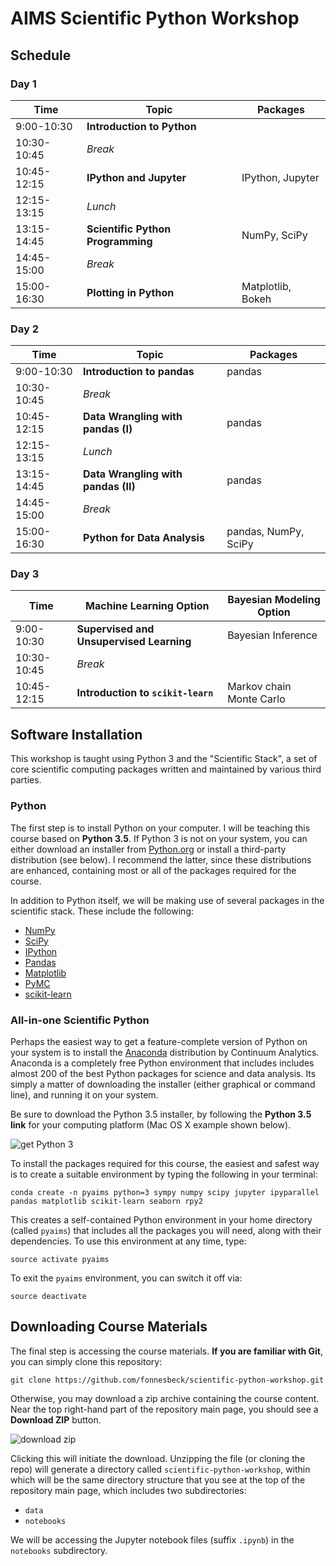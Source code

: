 # AIMS Scientific Python Workshop

## Schedule

### Day 1

| Time | Topic | Packages |
|-------|-------|----------|
|9:00-10:30|**Introduction to Python**|          |
|10:30-10:45|*Break*|          |
|10:45-12:15|**IPython and Jupyter**|IPython, Jupyter|
|12:15-13:15|*Lunch*|          |
|13:15-14:45|**Scientific Python Programming**|NumPy, SciPy|
|14:45-15:00|*Break*|          |
|15:00-16:30|**Plotting in Python**       |Matplotlib, Bokeh|

### Day 2

| Time | Topic | Packages |
|-------|-------|----------|
|9:00-10:30|**Introduction to pandas**|pandas|
|10:30-10:45|*Break*|          |
|10:45-12:15|**Data Wrangling with pandas (I)**|pandas|
|12:15-13:15|*Lunch*|          |
|13:15-14:45|**Data Wrangling with pandas (II)**|pandas|
|14:45-15:00|*Break*|          |
|15:00-16:30|**Python for Data Analysis**|pandas, NumPy, SciPy|

### Day 3

| Time | Machine Learning Option | Bayesian Modeling Option |
|-------|-------|----------|
|9:00-10:30|**Supervised and Unsupervised Learning**|Bayesian Inference|
|10:30-10:45|*Break*|          |
|10:45-12:15|**Introduction to `scikit-learn`**|Markov chain Monte Carlo|


   
## Software Installation

This workshop is taught using Python 3 and the "Scientific Stack", a set of core scientific computing packages written and maintained by various third parties.

### Python

The first step is to install Python on your computer. I will be teaching this course based on **Python 3.5**. If Python 3 is not on your system, you can either download an installer from [Python.org](http://python.org) or install a third-party distribution (see below). I recommend the latter, since these distributions are enhanced, containing most or all of the packages required for the course.

In addition to Python itself, we will be making use of several packages in the scientific stack. These include the following:

* [NumPy](http://www.numpy.org/ "NumPy &mdash; Numpy")
* [SciPy](http://www.scipy.org/ "SciPy.org &mdash; SciPy.org")
* [IPython](http://ipython.org/ "Announcements &mdash; IPython")
* [Pandas](http://pandas.pydata.org/ "Python Data Analysis Library &mdash; pandas: Python Data Analysis Library")
* [Matplotlib](http://matplotlib.org/ "matplotlib: python plotting &mdash; Matplotlib 1.2.1 documentation")
* [PyMC](https://github.com/pymc-devs/pymc "pymc-devs/pymc · GitHub")
* [scikit-learn](http://scikit-learn.org/ "scikit-learn: machine learning in Python &mdash; scikit-learn 0.13.1 documentation")

### All-in-one Scientific Python

Perhaps the easiest way to get a feature-complete version of Python on your system is to install the [Anaconda](http://continuum.io/downloads.html) distribution by Continuum Analytics. Anaconda is a completely free Python environment that includes includes almost 200 of the best Python packages for science and data analysis. Its simply a matter of downloading the installer (either graphical or command line), and running it on your system.

Be sure to download the Python 3.5 installer, by following the **Python 3.5 link** for your computing platform (Mac OS X example shown below).

![get Python 3](http://fonnesbeck-dropshare.s3.amazonaws.com/687474703a2f2f666f6e6e65736265636b2d64726f7073686172652e73332e616d617a6f6e6177732e636f6d2f53637265656e2d53686f742d323031362d30332d31382d61742d332e32342e32362d504d2e706e67.png)

To install the packages required for this course, the easiest and safest way is to create a suitable environment by typing the following in your terminal:

    conda create -n pyaims python=3 sympy numpy scipy jupyter ipyparallel pandas matplotlib scikit-learn seaborn rpy2

This creates a self-contained Python environment in your home directory (called `pyaims`) that includes all the packages you will need, along with their dependencies. To use this environment at any time, type:

    source activate pyaims

To exit the `pyaims` environment, you can switch it off via:

    source deactivate
    
## Downloading Course Materials

The final step is accessing the course materials. **If you are familiar with Git**, you can simply clone this repository:

    git clone https://github.com/fonnesbeck/scientific-python-workshop.git
    
Otherwise, you may download a zip archive containing the course content. Near the top right-hand part of the repository main page, you should see a **Download ZIP** button.

![download zip](http://fonnesbeck-dropshare.s3.amazonaws.com/Screen-Shot-2016-03-31-07-46-51.png)

Clicking this will initiate the download. Unzipping the file (or cloning the repo) will generate a directory called `scientific-python-workshop`, within which will be the same directory structure that you see at the top of the repository main page, which includes two subdirectories:

* `data`
* `notebooks`

We will be accessing the Jupyter notebook files (suffix `.ipynb`) in the `notebooks` subdirectory.